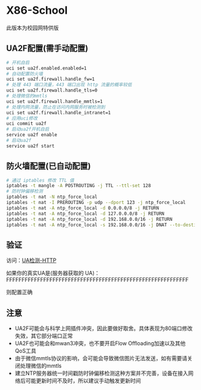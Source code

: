 # X86-School
此版本为校园网特供版

## UA2F配置(需手动配置)

```bash
# 开机自启
uci set ua2f.enabled.enabled=1
# 自动配置防火墙
uci set ua2f.firewall.handle_fw=1
# 处理 443 端口流量，443 端口出现 http 流量的概率较低
uci set ua2f.firewall.handle_tls=0
# 处理微信的mmtls
uci set ua2f.firewall.handle_mmtls=1
# 处理内网流量，防止在访问内网服务时被检测到
uci set ua2f.firewall.handle_intranet=1
# 应用uci修改
uci commit ua2f
# 启动ua2f开机自启
service ua2f enable
# 启动ua2f
service ua2f start
```

## 防火墙配置(已自动配置)

```bash
# 通过 iptables 修改 TTL 值
iptables -t mangle -A POSTROUTING -j TTL --ttl-set 128
# 防时钟偏移检测
iptables -t nat -N ntp_force_local
iptables -t nat -I PREROUTING -p udp --dport 123 -j ntp_force_local
iptables -t nat -A ntp_force_local -d 0.0.0.0/8 -j RETURN
iptables -t nat -A ntp_force_local -d 127.0.0.0/8 -j RETURN
iptables -t nat -A ntp_force_local -d 192.168.0.0/16 -j RETURN
iptables -t nat -A ntp_force_local -s 192.168.0.0/16 -j DNAT --to-destination 192.168.3.1
```

## 验证

访问：[UA检测-HTTP](http://ua.233996.xyz/)

如果你的真实UA是(服务器获取的 UA)：FFFFFFFFFFFFFFFFFFFFFFFFFFFFFFFFFFFFFFFFFFFFFFFFFFFFFFFFFFF

则配置正确

## 注意
- UA2F可能会与科学上网插件冲突，因此要做好取舍。具体表现为80端口修改失效，其它部分端口正常
- UA2F也可能会和mwan3冲突，也不要开启Flow Offloading加速以及其他QoS工具
- 由于微信mmtls协议的影响，会可能会导致微信图片无法发送，如有需要请关闭处理微信的mmtls
- 建立NTP服务器统一时间戳防时钟偏移检测这种方案并不完善，设备在接入网络后可能更新时间不及时，所以建议手动触发更新时间
